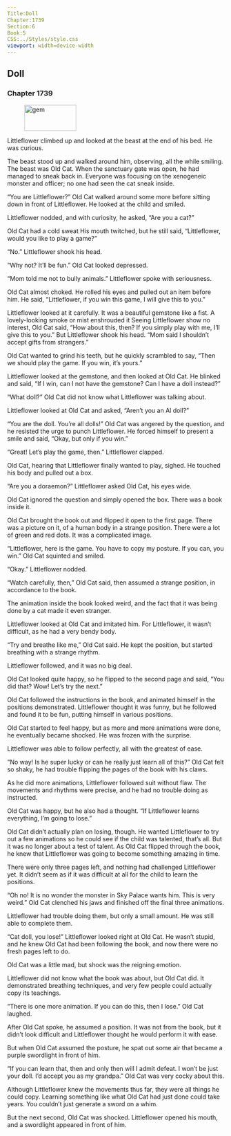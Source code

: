 ```yaml
---
Title:Doll 
Chapter:1739 
Section:6 
Book:5 
CSS:../Styles/style.css 
viewport: width=device-width
---
```

  
## Doll
### Chapter 1739
  
<figure>
	<img src="../Images/gem.gif" alt="gem" id="gem" width="120" height="60" />
</figure>
  

  
Littleflower climbed up and looked at the beast at the end of his bed. He was curious.

The beast stood up and walked around him, observing, all the while smiling. The beast was Old Cat. When the sanctuary gate was open, he had managed to sneak back in. Everyone was focusing on the xenogeneic monster and officer; no one had seen the cat sneak inside.

“You are Littleflower?” Old Cat walked around some more before sitting down in front of Littleflower. He looked at the child and smiled.

Littleflower nodded, and with curiosity, he asked, “Are you a cat?”

Old Cat had a cold sweat His mouth twitched, but he still said, “Littleflower, would you like to play a game?”

“No.” Littleflower shook his head.

“Why not? It’ll be fun.” Old Cat looked depressed.

“Mom told me not to bully animals.” Littleflower spoke with seriousness.

Old Cat almost choked. He rolled his eyes and pulled out an item before him. He said, “Littleflower, if you win this game, I will give this to you.”

Littleflower looked at it carefully. It was a beautiful gemstone like a fist. A lovely-looking smoke or mist enshrouded it Seeing Littleflower show no interest, Old Cat said, “How about this, then? If you simply play with me, I’ll give this to you.” But Littleflower shook his head. “Mom said I shouldn’t accept gifts from strangers.”

Old Cat wanted to grind his teeth, but he quickly scrambled to say, “Then we should play the game. If you win, it’s yours.”

Littleflower looked at the gemstone, and then looked at Old Cat. He blinked and said, “If I win, can I not have the gemstone? Can I have a doll instead?”

“What doll?” Old Cat did not know what Littleflower was talking about.

Littleflower looked at Old Cat and asked, “Aren’t you an Al doll?”

“You are the doll. You’re all dolls!” Old Cat was angered by the question, and he resisted the urge to punch Littleflower. He forced himself to present a smile and said, “Okay, but only if you win.”

“Great! Let’s play the game, then.” Littleflower clapped.

Old Cat, hearing that Littleflower finally wanted to play, sighed. He touched his body and pulled out a box.

“Are you a doraemon?” Littleflower asked Old Cat, his eyes wide.

Old Cat ignored the question and simply opened the box. There was a book inside it.

Old Cat brought the book out and flipped it open to the first page. There was a picture on it, of a human body in a strange position. There were a lot of green and red dots. It was a complicated image.

“Littleflower, here is the game. You have to copy my posture. If you can, you win.” Old Cat squinted and smiled.

“Okay.” Littleflower nodded.

“Watch carefully, then,” Old Cat said, then assumed a strange position, in accordance to the book.

The animation inside the book looked weird, and the fact that it was being done by a cat made it even stranger.

Littleflower looked at Old Cat and imitated him. For Littleflower, it wasn’t difficult, as he had a very bendy body.

“Try and breathe like me,” Old Cat said. He kept the position, but started breathing with a strange rhythm.

Littleflower followed, and it was no big deal.

Old Cat looked quite happy, so he flipped to the second page and said, “You did that? Wow! Let’s try the next.”

Old Cat followed the instructions in the book, and animated himself in the positions demonstrated. Littleflower thought it was funny, but he followed and found it to be fun, putting himself in various positions.

Old Cat started to feel happy, but as more and more animations were done, he eventually became shocked. He was frozen with the surprise.

Littleflower was able to follow perfectly, all with the greatest of ease.

“No way! Is he super lucky or can he really just learn all of this?” Old Cat felt so shaky, he had trouble flipping the pages of the book with his claws.

As he did more animations, Littleflower followed suit without flaw. The movements and rhythms were precise, and he had no trouble doing as instructed.

Old Cat was happy, but he also had a thought. “If Littleflower learns everything, I’m going to lose.”

Old Cat didn’t actually plan on losing, though. He wanted Littleflower to try out a few animations so he could see if the child was talented, that’s all. But it was no longer about a test of talent. As Old Cat flipped through the book, he knew that Littleflower was going to become something amazing in time.

There were only three pages left, and nothing had challenged Littleflower yet. It didn’t seem as if it was difficult at all for the child to learn the positions.

“Oh no! It is no wonder the monster in Sky Palace wants him. This is very weird.” Old Cat clenched his jaws and finished off the final three animations.

Littleflower had trouble doing them, but only a small amount. He was still able to complete them.

“Cat doll, you lose!” Littleflower looked right at Old Cat. He wasn’t stupid, and he knew Old Cat had been following the book, and now there were no fresh pages left to do.

Old Cat was a little mad, but shock was the reigning emotion.

Littleflower did not know what the book was about, but Old Cat did. It demonstrated breathing techniques, and very few people could actually copy its teachings.

“There is one more animation. If you can do this, then I lose.” Old Cat laughed.

After Old Cat spoke, he assumed a position. It was not from the book, but it didn’t look difficult and Littleflower thought he would perform it with ease.

But when Old Cat assumed the posture, he spat out some air that became a purple swordlight in front of him.

“If you can learn that, then and only then will I admit defeat. I won’t be just your doll. I’d accept you as my grandpa.” Old Cat was very cocky about this.

Although Littleflower knew the movements thus far, they were all things he could copy. Learning something like what Old Cat had just done could take years. You couldn’t just generate a sword on a whim.

But the next second, Old Cat was shocked. Littleflower opened his mouth, and a swordlight appeared in front of him.